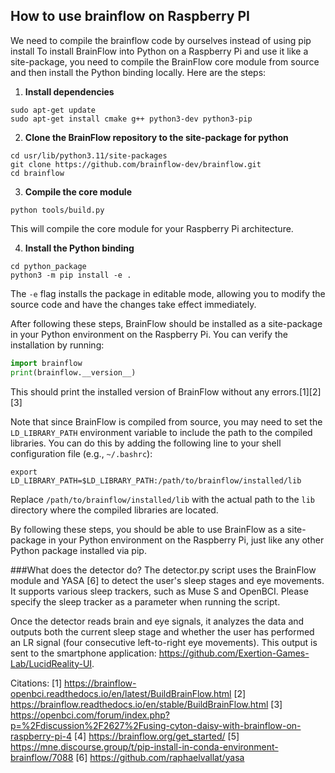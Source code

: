 ## How to use brainflow on Raspberry PI
We need to compile the brainflow code by ourselves instead of using pip install
To install BrainFlow into Python on a Raspberry Pi and use it like a site-package, you need to compile the BrainFlow core module from source and then install the Python binding locally. Here are the steps:

1. **Install dependencies**
```
sudo apt-get update
sudo apt-get install cmake g++ python3-dev python3-pip
```

2. **Clone the BrainFlow repository to the site-package for python**
```
cd usr/lib/python3.11/site-packages
git clone https://github.com/brainflow-dev/brainflow.git
cd brainflow
```

3. **Compile the core module**
```
python tools/build.py
```
This will compile the core module for your Raspberry Pi architecture.

4. **Install the Python binding**
```
cd python_package
python3 -m pip install -e .
```
The `-e` flag installs the package in editable mode, allowing you to modify the source code and have the changes take effect immediately.

After following these steps, BrainFlow should be installed as a site-package in your Python environment on the Raspberry Pi. You can verify the installation by running:

```python
import brainflow
print(brainflow.__version__)
```

This should print the installed version of BrainFlow without any errors.[1][2][3]

Note that since BrainFlow is compiled from source, you may need to set the `LD_LIBRARY_PATH` environment variable to include the path to the compiled libraries. You can do this by adding the following line to your shell configuration file (e.g., `~/.bashrc`):

```
export LD_LIBRARY_PATH=$LD_LIBRARY_PATH:/path/to/brainflow/installed/lib
```

Replace `/path/to/brainflow/installed/lib` with the actual path to the `lib` directory where the compiled libraries are located.

By following these steps, you should be able to use BrainFlow as a site-package in your Python environment on the Raspberry Pi, just like any other Python package installed via pip.


###What does the detector do?
The detector.py script uses the BrainFlow module and YASA [6] to detect the user's sleep stages and eye movements. It supports various sleep trackers, such as Muse S and OpenBCI. Please specify the sleep tracker as a parameter when running the script.

Once the detector reads brain and eye signals, it analyzes the data and outputs both the current sleep stage and whether the user has performed an LR signal (four consecutive left-to-right eye movements). This output is sent to the smartphone application: https://github.com/Exertion-Games-Lab/LucidReality-UI.

Citations:
[1] https://brainflow-openbci.readthedocs.io/en/latest/BuildBrainFlow.html
[2] https://brainflow.readthedocs.io/en/stable/BuildBrainFlow.html
[3] https://openbci.com/forum/index.php?p=%2Fdiscussion%2F2627%2Fusing-cyton-daisy-with-brainflow-on-raspberry-pi-4
[4] https://brainflow.org/get_started/
[5] https://mne.discourse.group/t/pip-install-in-conda-environment-brainflow/7088
[6] https://github.com/raphaelvallat/yasa
